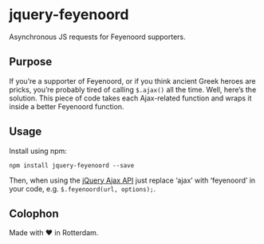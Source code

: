 ﻿# jquery-feyenoord

Asynchronous JS requests for Feyenoord supporters.

## Purpose

If you’re a supporter of Feyenoord, or if you think ancient Greek heroes are pricks, you’re probably tired of calling `$.ajax()` all the time. Well, here’s the solution. This piece of code takes each Ajax-related function and wraps it inside a better Feyenoord function.

## Usage

Install using npm:

`npm install jquery-feyenoord --save`

Then, when using the [jQuery Ajax API](http://api.jquery.com/category/ajax/) just replace ‘ajax’ with ‘feyenoord’ in your code, e.g. `$.feyenoord(url, options);`.

## Colophon

Made with ♥ in Rotterdam.
